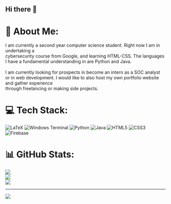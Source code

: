 ## Hi there 👋

# 💫 About Me:
I am currently a second year computer science student. Right now I am in undertaking a <br>cybersecurity course from Google, and learning HTML-CSS. The languages I have a fundamental understanding in are Python and Java. 
<br>
<br>
I am currently looking for prospects in become an intern as a SOC analyst or in web development. I would like to also host my own portfolio website and gather experience <br>through freelancing or making side projects.


# 💻 Tech Stack:
![LaTeX](https://img.shields.io/badge/latex-%23008080.svg?style=for-the-badge&logo=latex&logoColor=white) ![Windows Terminal](https://img.shields.io/badge/Windows%20Terminal-%234D4D4D.svg?style=for-the-badge&logo=windows-terminal&logoColor=white) ![Python](https://img.shields.io/badge/python-3670A0?style=for-the-badge&logo=python&logoColor=ffdd54) ![Java](https://img.shields.io/badge/java-%23ED8B00.svg?style=for-the-badge&logo=openjdk&logoColor=white) ![HTML5](https://img.shields.io/badge/html5-%23E34F26.svg?style=for-the-badge&logo=html5&logoColor=white) ![CSS3](https://img.shields.io/badge/css3-%231572B6.svg?style=for-the-badge&logo=css3&logoColor=white) ![Firebase](https://img.shields.io/badge/firebase-%23039BE5.svg?style=for-the-badge&logo=firebase)
# 📊 GitHub Stats:
![](https://github-readme-stats.vercel.app/api?username=Primalpancake92&theme=dark&hide_border=false&include_all_commits=false&count_private=false)<br/>
![](https://github-readme-streak-stats.herokuapp.com/?user=Primalpancake92&theme=dark&hide_border=false)<br/>
![](https://github-readme-stats.vercel.app/api/top-langs/?username=Primalpancake92&theme=dark&hide_border=false&include_all_commits=false&count_private=false&layout=compact)

---
[![](https://visitcount.itsvg.in/api?id=Primalpancake92&icon=0&color=0)](https://visitcount.itsvg.in)

<!-- Proudly created with GPRM ( https://gprm.itsvg.in ) -->
